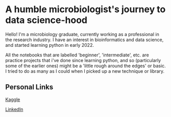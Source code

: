 # A humble microbiologist's journey to data science-hood

Hello! I'm a microbiology graduate, currently working as a professional in the research industry. I have an interest in bioinformatics and data science, and started learning python in early 2022.

All the notebooks that are labelled 'beginner', 'intermediate', etc. are practice projects that i've done since learning python, and so (particularly some of the earlier ones) might be a 'little rough around the edges' or basic. I tried to do as many as I could when I picked up a new technique or library. 


## Personal Links
[Kaggle](https://www.kaggle.com/jackmurray94) 

[LinkedIn](https://www.linkedin.com/in/jack-murray-7534131b3/)
